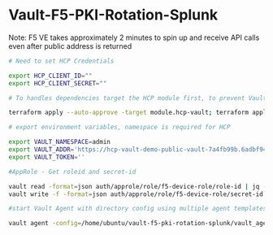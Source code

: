 # Vault-F5-PKI-Rotation-Splunk

Note: F5 VE takes approximately 2 minutes to spin up and receive API calls even after public address is returned

```sh
# Need to set HCP Credentials

export HCP_CLIENT_ID=""
export HCP_CLIENT_SECRET=""

```

```sh
# To handles dependencies target the HCP module first, to prevent Vault provider validation errors

terraform apply --auto-approve -target module.hcp-vault; terraform apply --auto-approve
```

```sh
# export environment variables, namespace is required for HCP

export VAULT_NAMESPACE=admin
export VAULT_ADDR='https://hcp-vault-demo-public-vault-7a4fb99b.6adbf943.z1.hashicorp.cloud:8200'
export VAULT_TOKEN=''
```

```sh
#AppRole - Get roleid and secret-id

vault read -format=json auth/approle/role/f5-device-role/role-id | jq -r '.data.role_id' > ../roleID
vault write -f -format=json auth/approle/role/f5-device-role/secret-id | jq -r '.data.secret_id' > secretID
```

```sh
#start Vault Agent with directory config using multiple agent templates

vault agent -config=/home/ubuntu/vault-f5-pki-rotation-splunk/vault_agent_config/
```
